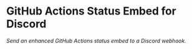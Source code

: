 # GitHub Actions Status Embed for Discord
_Send an enhanced GitHub Actions status embed to a Discord webhook._
